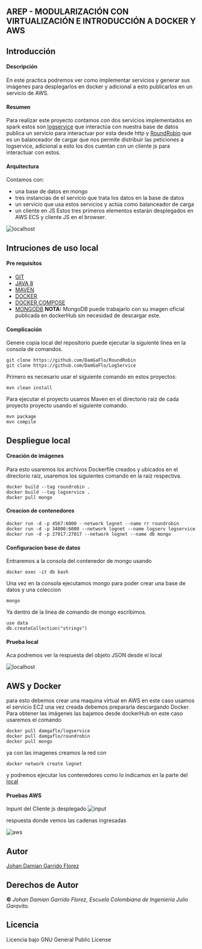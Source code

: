 ##  AREP - MODULARIZACIÓN CON VIRTUALIZACIÓN E INTRODUCCIÓN A DOCKER Y  AWS

## Introducción
#### Descripción 
En este practica podremos ver como implementar servicios y generar sus imágenes para desplegarlos en docker y adicional a esto publicarlos en un servicio de AWS.
#### Resumen
Para realizar este proyecto contamos con dos servicios implementados en spark estos son [logservice](https://github.com/DamGaFlo/LogService) que interactúa con nuestra base de datos publica un servicio para interactuar por esta desde http y [RoundRobin](https://github.com/DamGaFlo/RoundRobin) que es un balanceador de cargar que nos permite distribuir las peticiones a logservice, adicional a esto los dos cuentan con un cliente js para interactuar con estos.

#### Arquitectura
Contamos con:
- una base de datos en mongo
- tres instancias de el servicio que trata los datos en la base de datos
- un servicio que usa estos servicios y actúa como balanceador de carga
- un cliente en JS
Estos tres primeros elementos estarán desplegados en AWS ECS y cliente JS en el browser.

![localhost](/img/arquitectura.png)

## Intruciones de uso local

#### Pre requisitos

* [GIT](https://git-scm.com/book/es/v2/Inicio---Sobre-el-Control-de-Versiones-Instalación-de-Git)
* [JAVA 8](https://www.java.com/es/download/)
* [MAVEN](https://maven.apache.org)
* [DOCKER](https://www.docker.com/)
* [DOCKER COMPOSE](https://docs.docker.com/compose/install/)
* [MONGODB](www.mongodb.com)
**NOTA:** MongoDB puede trabajarlo con su imagen oficial publicada en dockerHub sin necesidad de descargar este.


#### Complicación

Genere copia local del repositorio puede ejecutar la siguiente línea en la consola de comandos.

    git clone https://github.com/DamGaFlo/RoundRobin
    git clone https://github.com/DamGaFlo/LogService

Primero es necesario usar el siguiente comando en estos proyectos:
```
mvn clean install
```
Para ejecutar el proyecto usamos Maven en el directorio raiz de cada proyecto proyecto  usando el siguiente comando.
```
mvn package
mvn compile
```

## Despliegue local

####  Creación de imágenes
Para esto usaremos los archivos Dockerfile creados y ubicados en el directorio raíz, usaremos los siguientes comando en la raíz respectiva.
```
docker build --tag roundrobin .
docker build --tag logservice .
docker pull mongo
```
#### Creacion de contenedores
```
docker run -d -p 4567:6000 --network lognet --name rr roundrobin
docker run -d -p 34000:6000 --network lognet --name logserv logservice
docker run -d -p 27017:27017 --network lognet --name db mongo
```


#### Configuracion base de datos
Entraremos a la consola del contenedor de mongo usando
```
docker exec -it db bash
```
Una vez en la consola ejecutamos mongo para poder crear una base de datos y una coleccion
```
mongo
```
Ya dentro de la linea de comando de mongo escribimos.

```
use data
db.createCollection("strings")
```
#### Prueba local

Aca podremos ver la respuesta del objeto JSON desde el local 

![localhost](/img/local.png)

## AWS y Docker

para esto debemos crear una maquina virtual en AWS en este caso usamos el servicio EC2 una vez creada debemos prepararla descargando Docker.
Para obtener las imágenes las bajamos desde dockerHub en este caso usaremos el comando

```
docker pull damgaflo/logservice
docker pull damgaflo/roundrobin
docker pull mongo
``` 

ya con las imagenes creamos la red con

```
docker network create lognet
```
y podremos ejecutar los contenedores como lo indicamos en la parte del [local](#despliegue-local)

#### Pruebas AWS

Inpunt del Cliente js desplegado
![input](/img/input.png)

respuesta donde vemos las cadenas ingresadas

![aws](/img/labAws.png)

## Autor
[Johan Damian Garrido Florez](https://github.com/DamGaFlo)
## Derechos de Autor
**©** _Johan Damian Garrido Florez, Escuela Colombiana de Ingeniería Julio Garavito._
## Licencia
Licencia bajo  GNU General Public License